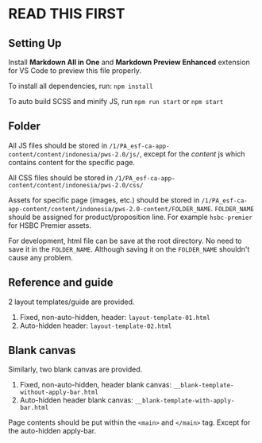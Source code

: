 # READ THIS FIRST

## Setting Up

Install **Markdown All in One** and **Markdown Preview Enhanced** extension for VS Code to preview this file properly.

To install all dependencies, run: `npm install`

To auto build SCSS and minify JS, run `npm run start` or `npm start`

## Folder

All JS files should be stored in `/1/PA_esf-ca-app-content/content/indonesia/pws-2.0/js/`, except for the *content* js which contains content for the specific page.

All CSS files should be stored in `/1/PA_esf-ca-app-content/content/indonesia/pws-2.0/css/`

Assets for specific page (images, etc.) should be stored in `/1/PA_esf-ca-app-content/content/indonesia/pws-2.0-content/FOLDER_NAME`.
`FOLDER_NAME` should be assigned for product/proposition line. For example `hsbc-premier` for HSBC Premier assets. 

For development, html file can be save at the root directory. No need to save it in the `FOLDER_NAME`. Although saving it on the `FOLDER_NAME` shouldn't cause any problem.

## Reference and guide

2 layout templates/guide are provided.

1. Fixed, non-auto-hidden, header: `layout-template-01.html`
2. Auto-hidden header: `layout-template-02.html`

## Blank canvas

Similarly, two blank canvas are provided.

1. Fixed, non-auto-hidden, header blank canvas: `__blank-template-without-apply-bar.html`
2. Auto-hidden header blank canvas: `__blank-template-with-apply-bar.html`

Page contents should be put within the `<main>` and `</main>` tag. Except for the auto-hidden apply-bar.
